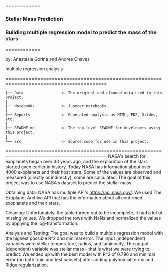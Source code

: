 ============
### Stellar Mass Prediction
### Building multiple regression model to predict the mass of the stars
============

by: Anastasia Gorina and Andres Chaves

multiple regression analysis

=========================================================================================

    ├── Data                 <- The original and cleaned data used in this project,
    |
    ├── Notebooks            <- Jupyter notebooks.
    |
    ├── Reports              <- Generated analysis as HTML, PDF, Slides, etc.
    |
    ├── README.md            <- The top-level README for developers using this project.
    |
    └── src                  <- Source code for use in this project.




=========================================================================================
NASA's search for exoplanets began over 30 years ago, and the exploration of the stars started even earlier in history. Today NASA has information about over 4000 exoplanets and their host stars. Some of the values are observed and measured (directly or indirectly), some are calculated. The goal of this project was to use NASA's dataset to predict the stellar mass. 

Obtaining data:
NASA has multiple API's https://api.nasa.gov/. We used The Exoplanet Archive API that has the information about all confirmed exoplanets and their stars.

Cleaning:
Unfortunately, the table turned out to be incomplete, it had a lot of missing values. We dropped the rows with NaNs and normalized the values by applying the log-transformation.

Analysis and Testing:
The goal was to build a multiple regression model with the highest possible R^2 and minimal error. The input (independent) variables were stellar temperature, radius, and luminocity. The output (dependent) variable was stellar mass - that is what we were trying to predict. We ended up with the best model with R^2 of 0.796 and minimal error (on both train and test subsets) after adding polynomial terms and Ridge regularization. 
